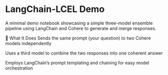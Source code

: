 # LangChain-LCEL Demo

A minimal demo notebook showcasing a simple three-model ensemble pipeline using LangChain and Cohere to generate and merge responses.

🧠 What It Does
Sends the same prompt (your question) to two Cohere models independently

Uses a third model to combine the two responses into one coherent answer

Employs LangChain’s prompt templating and chaining for easy model orchestration
